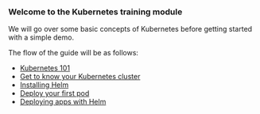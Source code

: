 ### Welcome to the Kubernetes training module

We will go over some basic concepts of Kubernetes before getting started with a simple demo.

The flow of the guide will be as follows:

* [Kubernetes 101](kubernetes101.md)
* [Get to know your Kubernetes cluster](get-to-know-cluster.md)
* [Installing Helm](install_helm.md)
* [Deploy your first pod](deploy_first_pod.md)
* [Deploying apps with Helm](deploy_app_helm.md)
